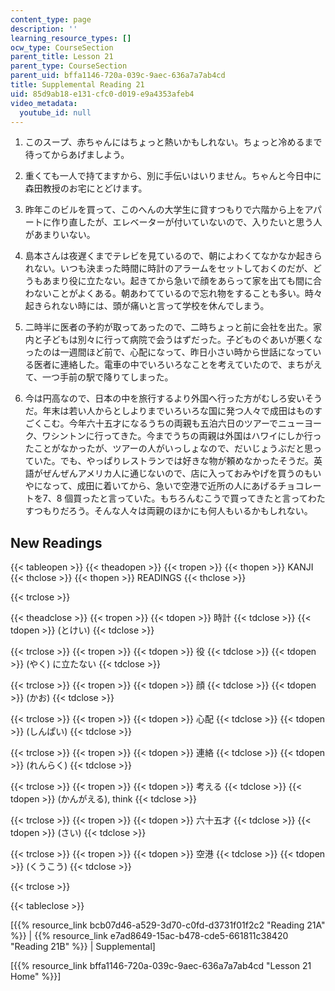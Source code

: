 ```yaml
---
content_type: page
description: ''
learning_resource_types: []
ocw_type: CourseSection
parent_title: Lesson 21
parent_type: CourseSection
parent_uid: bffa1146-720a-039c-9aec-636a7a7ab4cd
title: Supplemental Reading 21
uid: 85d9ab18-e131-cfc0-d019-e9a4353afeb4
video_metadata:
  youtube_id: null
---
```


1.  このスープ、赤ちゃんにはちょっと熱いかもしれない。ちょっと冷めるまで待ってからあげましよう。  
    
2.  重くても一人で持てますから、別に手伝いはいりません。ちゃんと今日中に森田教授のお宅にとどけます。  
    
3.  昨年このビルを買って、このへんの大学生に貸すつもりで六階から上をアパートに作り直したが、エレベーターが付いていないので、入りたいと思う人があまりいない。  
    
4.  島本さんは夜遅くまでテレビを見ているので、朝によわくてなかなか起きられない。いつも決まった時間に時計のアラームをセットしておくのだが、どうもあまり役に立たない。起きてから急いで顔をあらって家を出ても間に合わないことがよくある。朝あわてているので忘れ物をすることも多い。時々起きられない時には、頭が痛いと言って学校を休んでしまう。  
      
    
5.  二時半に医者の予約が取ってあったので、二時ちょっと前に会社を出た。家内と子どもは別々に行って病院で会うはずだった。子どものぐあいが悪くなったのは一週間ほど前で、心配になって、昨日小さい時から世話になっている医者に連絡した。電車の中でいろいろなことを考えていたので、まちがえて、一つ手前の駅で降りてしまった。  
    
6.  今は円高なので、日本の中を旅行するより外国へ行った方がむしろ安いそうだ。年末は若い人からとしよりまでいろいろな国に発つ人々で成田はものすごくこむ。今年六十五才になるうちの両親も五泊六日のツアーでニューヨーク、ワシントンに行ってきた。今までうちの両親は外国はハワイにしか行ったことがなかったが、ツアーの人がいっしょなので、だいじょうぶだと思っていた。でも、やっぱりレストランでは好きな物が頼めなかったそうだ。英語がぜんぜんアメリカ人に通じないので、店に入っておみやげを買うのもいやになって、成田に着いてから、急いで空港で近所の人にあげるチョコレートを7、8 個買ったと言っていた。もちろんむこうで買ってきたと言ってわたすつもりだろう。そんな人々は両親のほかにも何人もいるかもしれない。  
    

New Readings
------------

{{< tableopen >}}
{{< theadopen >}}
{{< tropen >}}
{{< thopen >}}
KANJI
{{< thclose >}}
{{< thopen >}}
READINGS
{{< thclose >}}

{{< trclose >}}

{{< theadclose >}}
{{< tropen >}}
{{< tdopen >}}
時計
{{< tdclose >}}
{{< tdopen >}}
(とけい)
{{< tdclose >}}

{{< trclose >}}
{{< tropen >}}
{{< tdopen >}}
役
{{< tdclose >}}
{{< tdopen >}}
(やく) に立たない
{{< tdclose >}}

{{< trclose >}}
{{< tropen >}}
{{< tdopen >}}
顔
{{< tdclose >}}
{{< tdopen >}}
(かお)
{{< tdclose >}}

{{< trclose >}}
{{< tropen >}}
{{< tdopen >}}
心配
{{< tdclose >}}
{{< tdopen >}}
(しんぱい)
{{< tdclose >}}

{{< trclose >}}
{{< tropen >}}
{{< tdopen >}}
連絡
{{< tdclose >}}
{{< tdopen >}}
(れんらく)
{{< tdclose >}}

{{< trclose >}}
{{< tropen >}}
{{< tdopen >}}
考える
{{< tdclose >}}
{{< tdopen >}}
(かんがえる), think
{{< tdclose >}}

{{< trclose >}}
{{< tropen >}}
{{< tdopen >}}
六十五才
{{< tdclose >}}
{{< tdopen >}}
(さい)
{{< tdclose >}}

{{< trclose >}}
{{< tropen >}}
{{< tdopen >}}
空港
{{< tdclose >}}
{{< tdopen >}}
(くうこう)
{{< tdclose >}}

{{< trclose >}}

{{< tableclose >}}

\[{{% resource_link bcb07d46-a529-3d70-c0fd-d3731f01f2c2 "Reading 21A" %}} | {{% resource_link e7ad8649-15ac-b478-cde5-661811c38420 "Reading 21B" %}} | Supplemental\]

\[{{% resource_link bffa1146-720a-039c-9aec-636a7a7ab4cd "Lesson 21 Home" %}}\]